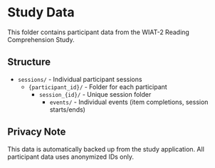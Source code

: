 # Study Data

This folder contains participant data from the WIAT-2 Reading Comprehension Study.

## Structure
- `sessions/` - Individual participant sessions
  - `{participant_id}/` - Folder for each participant
    - `session_{id}/` - Unique session folder
      - `events/` - Individual events (item completions, session starts/ends)

## Privacy Note
This data is automatically backed up from the study application.
All participant data uses anonymized IDs only.
